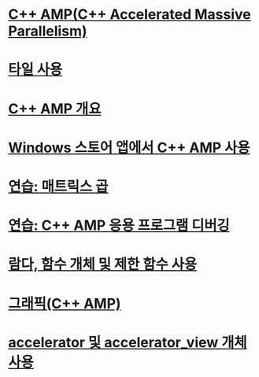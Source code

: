 # [C++ AMP(C++ Accelerated Massive Parallelism)](cpp-amp-cpp-accelerated-massive-parallelism.md)
# [타일 사용](using-tiles.md)
# [C++ AMP 개요](cpp-amp-overview.md)
# [Windows 스토어 앱에서 C++ AMP 사용](using-cpp-amp-in-windows-store-apps.md)
# [연습: 매트릭스 곱](walkthrough-matrix-multiplication.md)
# [연습: C++ AMP 응용 프로그램 디버깅](walkthrough-debugging-a-cpp-amp-application.md)
# [람다, 함수 개체 및 제한 함수 사용](using-lambdas-function-objects-and-restricted-functions.md)
# [그래픽(C++ AMP)](graphics-cpp-amp.md)
# [accelerator 및 accelerator_view 개체 사용](using-accelerator-and-accelerator-view-objects.md)
